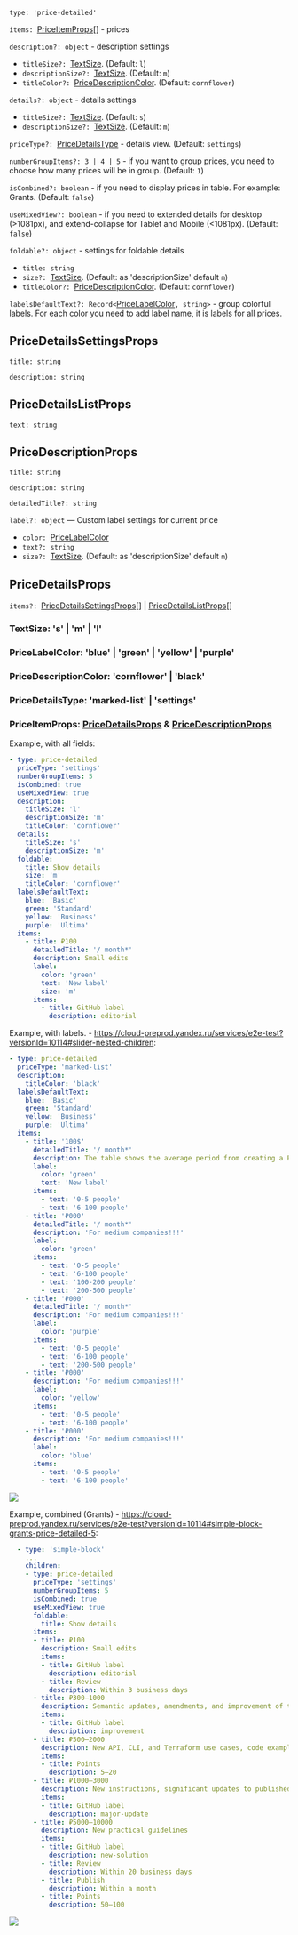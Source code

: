 `type: 'price-detailed'`

`items: `[PriceItemProps](#PriceItemProps)[] - prices

`description?: object` - description settings

- `titleSize?: `[TextSize](#TextSize). (Default: `l`)
- `descriptionSize?: `[TextSize](#TextSize). (Default: `m`)
- `titleColor?: `[PriceDescriptionColor](#PriceDescriptionColor). (Default: `cornflower`)

`details?: object` - details settings

- `titleSize?: `[TextSize](#TextSize). (Default: `s`)
- `descriptionSize?: `[TextSize](#TextSize). (Default: `m`)

`priceType?: `[PriceDetailsType](#PriceDetailsType) - details view. (Default: `settings`)

`numberGroupItems?: 3 | 4 | 5` - if you want to group prices, you need to choose how many prices will be in group. (Default: `1`)

`isCombined?: boolean` - if you need to display prices in table. For example: Grants. (Default: `false`)

`useMixedView?: boolean` - if you need to extended details for desktop (>1081px), and extend-collapse for Tablet and Mobile (<1081px). (Default: `false`)

`foldable?: object` - settings for foldable details

- `title: string`
- `size?: `[TextSize](#TextSize). (Default: as 'descriptionSize' default `m`)
- `titleColor?: `[PriceDescriptionColor](#PriceDescriptionColor). (Default: `cornflower`)

`labelsDefaultText?: Record<`[PriceLabelColor](#PriceLabelColor)`, string>` - group colorful labels. For each color you need to add label name, it is labels for all prices.

## <a name="PriceDetailsSettingsProps">PriceDetailsSettingsProps</a>

`title: string`

`description: string`

## <a name="PriceDetailsListProps">PriceDetailsListProps</a>

`text: string`

## <a name="PriceDescriptionProps">PriceDescriptionProps</a>

`title: string`

`description: string`

`detailedTitle?: string`

`label?: object` — Custom label settings for current price

- `color: `[PriceLabelColor](#PriceLabelColor)
- `text?: string`
- `size?: `[TextSize](#TextSize). (Default: as 'descriptionSize' default `m`)

## <a name="PriceDetailsProps">PriceDetailsProps</a>

`items?: `[PriceDetailsSettingsProps](#PriceDetailsSettingsProps)[] | [PriceDetailsListProps](PriceDetailsListProps)[]

### <a name="TextSize">TextSize: 's' | 'm' | 'l' </a>

### <a name="PriceLabelColor">PriceLabelColor: 'blue' | 'green' | 'yellow' | 'purple' </a>

### <a name="PriceDescriptionColor">PriceDescriptionColor: 'cornflower' | 'black' </a>

### <a name="PriceDetailsType">PriceDetailsType: 'marked-list' | 'settings' </a>

### <a name="PriceItemProps">PriceItemProps:</a> [PriceDetailsProps](#PriceDetailsProps) & [PriceDescriptionProps](#PriceDescriptionProps)

Example, with all fields:

```yaml
- type: price-detailed
  priceType: 'settings'
  numberGroupItems: 5
  isCombined: true
  useMixedView: true
  description:
    titleSize: 'l'
    descriptionSize: 'm'
    titleColor: 'cornflower'
  details:
    titleSize: 's'
    descriptionSize: 'm'
  foldable:
    title: Show details
    size: 'm'
    titleColor: 'cornflower'
  labelsDefaultText:
    blue: 'Basic'
    green: 'Standard'
    yellow: 'Business'
    purple: 'Ultima'
  items:
    - title: ₽100
      detailedTitle: '/ month*'
      description: Small edits
      label:
        color: 'green'
        text: 'New label'
        size: 'm'
      items:
        - title: GitHub label
          description: editorial
```

Example, with labels. - https://cloud-preprod.yandex.ru/services/e2e-test?versionId=10114#slider-nested-children:

```yaml
- type: price-detailed
  priceType: 'marked-list'
  description:
    titleColor: 'black'
  labelsDefaultText:
    blue: 'Basic'
    green: 'Standard'
    yellow: 'Business'
    purple: 'Ultima'
  items:
    - title: '100$'
      detailedTitle: '/ month*'
      description: The table shows the average period from creating a Pull request to publishing your text and the size of grant for each case.
      label:
        color: 'green'
        text: 'New label'
      items:
        - text: '0-5 people'
        - text: '6-100 people'
    - title: '₽000'
      detailedTitle: '/ month*'
      description: 'For medium companies!!!'
      label:
        color: 'green'
      items:
        - text: '0-5 people'
        - text: '6-100 people'
        - text: '100-200 people'
        - text: '200-500 people'
    - title: '₽000'
      detailedTitle: '/ month*'
      description: 'For medium companies!!!'
      label:
        color: 'purple'
      items:
        - text: '0-5 people'
        - text: '6-100 people'
        - text: '200-500 people'
    - title: '₽000'
      description: 'For medium companies!!!'
      label:
        color: 'yellow'
      items:
        - text: '0-5 people'
        - text: '6-100 people'
    - title: '₽000'
      description: 'For medium companies!!!'
      label:
        color: 'blue'
      items:
        - text: '0-5 people'
        - text: '6-100 people'
```

![](https://storage.cloud-preprod.yandex.net/cloud-www-assets/wiki/Price%20Detailed.jpg)

Example, combined (Grants) - https://cloud-preprod.yandex.ru/services/e2e-test?versionId=10114#simple-block-grants-price-detailed-5:

```yaml
  - type: 'simple-block'
    ...
    children:
    - type: price-detailed
      priceType: 'settings'
      numberGroupItems: 5
      isCombined: true
      useMixedView: true
      foldable:
        title: Show details
      items:
      - title: ₽100
        description: Small edits
        items:
        - title: GitHub label
          description: editorial
        - title: Review
          description: Within 3 business days
      - title: ₽300–1000
        description: Semantic updates, amendments, and improvement of texts
        items:
        - title: GitHub label
          description: improvement
      - title: ₽500–2000
        description: New API, CLI, and Terraform use cases, code examples
        items:
        - title: Points
          description: 5–20
      - title: ₽1000–3000
        description: New instructions, significant updates to published practical guidelines or concepts
        items:
        - title: GitHub label
          description: major-update
      - title: ₽5000–10000
        description: New practical guidelines
        items:
        - title: GitHub label
          description: new-solution
        - title: Review
          description: Within 20 business days
        - title: Publish
          description: Within a month
        - title: Points
          description: 50–100
```

![](https://storage.cloud-preprod.yandex.net/cloud-www-assets/wiki/Price%20Detailed%20-%201.jpg)
